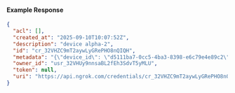 <!-- Code generated for API Clients. DO NOT EDIT. -->

#### Example Response

```json
{
  "acl": [],
  "created_at": "2025-09-10T10:07:52Z",
  "description": "device alpha-2",
  "id": "cr_32VHZC9mT2aywLyGRePHO8nQIQH",
  "metadata": "{\"device_id\": \"d5111ba7-0cc5-4ba3-8398-e6c79e4e89c2\"}",
  "owner_id": "usr_32VHUy9nnsaBL2fEh3SdvT5yMLU",
  "token": null,
  "uri": "https://api.ngrok.com/credentials/cr_32VHZC9mT2aywLyGRePHO8nQIQH"
}
```
